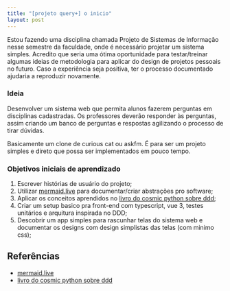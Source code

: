```yaml
---
title: "[projeto query+] o inicio"
layout: post
---
```


Estou fazendo uma disciplina chamada Projeto de Sistemas de Informação
nesse semestre da faculdade, onde é necessário projetar um sistema 
simples. Acredito que seria uma ótima oportunidade para testar/treinar 
algumas ideias de metodologia para aplicar do design de projetos pessoais 
no futuro. Caso a experiência seja positiva, ter o processo documentado
ajudaria a reproduzir novamente.

### Ideia

Desenvolver um sistema web que permita alunos fazerem perguntas em 
disciplinas cadastradas. Os professores deverão responder às perguntas,
assim criando um banco de perguntas e respostas agilizando o processo 
de tirar dúvidas. 

Basicamente um clone de curious cat ou askfm. É para ser um projeto
simples e direto que possa ser implementados em pouco tempo.
 
### Objetivos iniciais de aprendizado

1. Escrever histórias de usuário do projeto;
2. Utilizar [mermaid.live] para documentar/criar abstrações pro software;
3. Aplicar os conceitos aprendidos no [livro do cosmic python sobre ddd];
4. Criar um setup basico pra front-end com typescript, vue 3, testes
unitários e arquitura inspirada no DDD;
5. Descobrir um app simples para rascunhar telas do sistema web e documentar
os designs com design simplistas das telas (com minimo css);

## Referências 
+ [mermaid.live]
+ [livro do cosmic python sobre ddd]

[mermaid.live]: https://mermaid.live
[livro do cosmic python sobre ddd]: https://www.cosmicpython.com/book/preface.html
